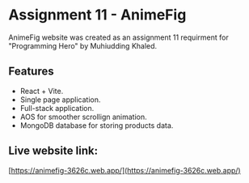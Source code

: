 # Assignment 11 - AnimeFig

AnimeFig website was created as an assignment 11 requirment for "Programming Hero" by Muhiudding Khaled.


## Features

- React + Vite.
- Single page application.
- Full-stack application.
- AOS for smoother scrollign animation.
- MongoDB database for storing products data.
## Live website link: 

[https://animefig-3626c.web.app/](https://animefig-3626c.web.app/)
